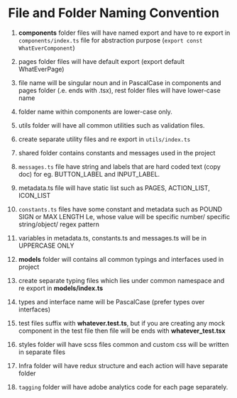 # File and Folder Naming Convention

1. **components** folder files will have named export and have to re export in `components/index.ts` file for abstraction purpose (`export const WhatEverComponent`)

2. pages folder files will have default export (export default WhatEverPage)

3. file name will be singular noun and in PascalCase in components and pages folder (.e. ends with .tsx), rest folder files will have lower-case name

4. folder name within components are lower-case only.

5. utils folder will have all common utilities such as validation files.

6. create separate utility files and re export in `utils/index.ts`

7. shared folder contains constants and messages used in the project

8. `messages.ts` file have string and labels that are hard coded text (copy doc) for eg. BUTTON_LABEL and INPUT_LABEL.

9. metadata.ts file will have static list such as PAGES, ACTION_LIST, ICON_LIST

10. `constants.ts` files have some constant and metadata such as POUND SIGN or MAX LENGTH Le, whose value will be specific number/ specific string/object/ regex pattern

11. variables in metadata.ts, constants.ts and messages.ts will be in UPPERCASE ONLY

12. **models** folder will contains all common typings and interfaces used in project

13. create separate typing files which lies under common namespace and re export in **models/index.ts**

14. types and interface name will be PascalCase (prefer types over interfaces)

15. test files suffix with **whatever.test.ts**, but if you are creating any mock component in the test file then file will be ends with **whatever_test.tsx**

16. styles folder will have scss files common and custom css will be written in separate files

17. Infra folder will have redux structure and each action will have separate folder

18. `tagging` folder will have adobe analytics code for each page separately.
